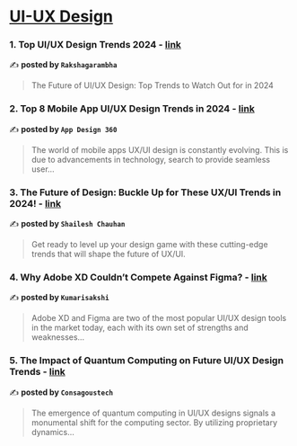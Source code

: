 
<h1><a href=https://medium.com/tag/ui-ux-design-trends/recommended target="_blank" rel="noopener noreferrer">UI-UX Design</a></h1>
<h3>1. Top UI/UX Design Trends 2024 - <a href="https://medium.com/@rakshagarambha/top-ui-ux-design-trends-2024-243ab5220f10" target="_blank" rel="noopener noreferrer">link</a></h3>

✍️ **posted by `Rakshagarambha`**

<blockquote>The Future of UI/UX Design: Top Trends to Watch Out for in 2024</blockquote>

<h3>2. Top 8 Mobile App UI/UX Design Trends in 2024 - <a href="https://medium.com/@appdesign360/top-8-mobile-app-ui-ux-design-trends-in-2024-bfc201b5a041" target="_blank" rel="noopener noreferrer">link</a></h3>

✍️ **posted by `App Design 360`**

<blockquote>The world of mobile apps UX/UI design is constantly evolving. This is due to advancements in technology, search to provide seamless user…</blockquote>

<h3>3. The Future of Design: Buckle Up for These UX/UI Trends in 2024! - <a href="https://medium.com/@shailesh.7890/the-future-of-design-buckle-up-for-these-ux-ui-trends-in-2024-a9d5dfef12c5" target="_blank" rel="noopener noreferrer">link</a></h3>

✍️ **posted by `Shailesh Chauhan`**

<blockquote>Get ready to level up your design game with these cutting-edge trends that will shape the future of UX/UI.</blockquote>

<h3>4. Why Adobe XD Couldn’t Compete Against Figma? - <a href="https://medium.com/@kumarisakshi9595/why-adobe-xd-couldnt-compete-against-figma-4d1759665cf4" target="_blank" rel="noopener noreferrer">link</a></h3>

✍️ **posted by `Kumarisakshi`**

<blockquote>Adobe XD and Figma are two of the most popular UI/UX design tools in the market today, each with its own set of strengths and weaknesses…</blockquote>

<h3>5. The Impact of Quantum Computing on Future UI/UX Design Trends - <a href="https://medium.com/@itsconsagous/the-impact-of-quantum-computing-on-future-ui-ux-design-trends-dbaf7694a38d" target="_blank" rel="noopener noreferrer">link</a></h3>

✍️ **posted by `Consagoustech`**

<blockquote>The emergence of quantum computing in UI/UX designs signals a monumental shift for the computing sector. By utilizing proprietary dynamics…</blockquote>

